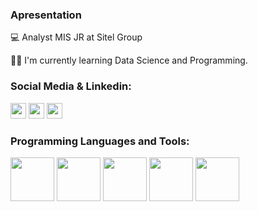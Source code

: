 ### Apresentation


💻 Analyst MIS JR at Sitel Group

👨‍💻 I'm currently learning Data Science and Programming.



### Social Media & Linkedin:

[<img height="25m" src="https://camo.githubusercontent.com/927d6b3961fa048ff7303daf291cb5869dfa25018997cf8c1373c2f6a85b1458/68747470733a2f2f696d672e736869656c64732e696f2f62616467652f2d476d61696c2d2532333333333f7374796c653d666f722d7468652d6261646765266c6f676f3d676d61696c266c6f676f436f6c6f723d7768697465">](mailto:maicodob@gmail.com)
[<img height="25m" src="https://img.shields.io/badge/Instagram-E4405F?style=for-the-badge&logo=instagram&logoColor=white"/>](https://www.instagram.com/maicoaranha/)
[<img height="25m" src="https://img.shields.io/badge/LinkedIn-0077B5?style=for-the-badge&logo=linkedin&logoColor=white"/>](https://www.linkedin.com/in/maycon-aranha-319b87193/)

### Programming Languages and Tools:

<img height="70m" src="https://cdn.jsdelivr.net/gh/devicons/devicon/icons/python/python-original-wordmark.svg"/> <img height="70m" src="https://camo.githubusercontent.com/920386c6e944d35decd4cee44dfe4e14f51c8fab38b32c881cccac058b79c501/68747470733a2f2f696d672e69636f6e73382e636f6d2f636f6c6f722f3438302f6d6963726f736f66742d73716c2d7365727665722e706e67"/> <img height="70m" src="https://camo.githubusercontent.com/6f414c512e3f9f23f8e79900f82f7f808401869047ce8d88efe053d18b677a2b/68747470733a2f2f75706c6f61642e77696b696d656469612e6f72672f77696b6970656469612f636f6d6d6f6e732f7468756d622f332f33342f4d6963726f736f66745f4f66666963655f457863656c5f2532383230313925453225383025393370726573656e742532392e7376672f35313270782d4d6963726f736f66745f4f66666963655f457863656c5f2532383230313925453225383025393370726573656e742532392e7376672e706e67"/> <img height="70m" src="https://camo.githubusercontent.com/2a28702bf162f96ec5b3d634aa7fab16773a4f5146f635eed14fff096a4c6c46/68747470733a2f2f75706c6f61642e77696b696d656469612e6f72672f77696b6970656469612f636f6d6d6f6e732f7468756d622f632f63662f4e65775f506f7765725f42495f4c6f676f2e7376672f36303070782d4e65775f506f7765725f42495f4c6f676f2e7376672e706e67"/> <img height="70m" src="https://camo.githubusercontent.com/340a4c7bad1e2a9d2ba54a5b59b1e2d456ea4557f67712d2876fc5bdcd705a53/68747470733a2f2f696d672e737461636b73686172652e696f2f736572766963652f373039362f38303937343662652d306239362d346166302d616132662d3564316165616138323635382e706e67"/>
